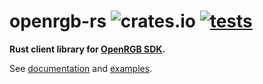 openrgb-rs ![crates.io](https://img.shields.io/crates/v/openrgb.svg) [![tests](https://github.com/nicoulaj/openrgb-rs/actions/workflows/tests.yml/badge.svg)](https://github.com/nicoulaj/openrgb-rs/actions/workflows/tests.yml)
==========

**Rust client library for [OpenRGB SDK](https://openrgb.org).**

See [documentation](https://docs.rs/openrgb) and [examples](https://github.com/nicoulaj/openrgb-rs/tree/master/examples).
